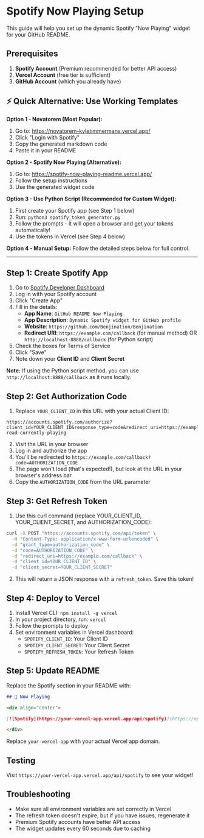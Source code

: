 # Spotify Now Playing Setup

This guide will help you set up the dynamic Spotify "Now Playing" widget for your GitHub README.

## Prerequisites

1. **Spotify Account** (Premium recommended for better API access)
2. **Vercel Account** (free tier is sufficient)
3. **GitHub Account** (which you already have)

## ⚡ Quick Alternative: Use Working Templates

**Option 1 - Novatorem (Most Popular):**
1. Go to: https://novatorem-kyletimmermans.vercel.app/
2. Click "Login with Spotify"
3. Copy the generated markdown code
4. Paste it in your README

**Option 2 - Spotify Now Playing (Alternative):**
1. Go to: https://spotify-now-playing-readme.vercel.app/
2. Follow the setup instructions
3. Use the generated widget code

**Option 3 - Use Python Script (Recommended for Custom Widget):**
1. First create your Spotify app (see Step 1 below)
2. Run: `python3 spotify_token_generator.py`
3. Follow the prompts - it will open a browser and get your tokens automatically!
4. Use the tokens in Vercel (see Step 4 below)

**Option 4 - Manual Setup:**
Follow the detailed steps below for full control.

---

## Step 1: Create Spotify App

1. Go to [Spotify Developer Dashboard](https://developer.spotify.com/dashboard/)
2. Log in with your Spotify account
3. Click "Create App"
4. Fill in the details:
   - **App Name**: `GitHub README Now Playing`
   - **App Description**: `Dynamic Spotify widget for GitHub profile`
   - **Website**: `https://github.com/Benjination/Benjination`
   - **Redirect URI**: `https://example.com/callback` (for manual method) OR `http://localhost:8888/callback` (for Python script)
5. Check the boxes for Terms of Service
6. Click "Save"
7. Note down your **Client ID** and **Client Secret**

**Note:** If using the Python script method, you can use `http://localhost:8888/callback` as it runs locally.

## Step 2: Get Authorization Code

1. Replace `YOUR_CLIENT_ID` in this URL with your actual Client ID:
```
https://accounts.spotify.com/authorize?client_id=YOUR_CLIENT_ID&response_type=code&redirect_uri=https://example.com/callback&scope=user-read-currently-playing
```

2. Visit the URL in your browser
3. Log in and authorize the app
4. You'll be redirected to `https://example.com/callback?code=AUTHORIZATION_CODE`
5. The page won't load (that's expected!), but look at the URL in your browser's address bar
6. Copy the `AUTHORIZATION_CODE` from the URL parameter

## Step 3: Get Refresh Token

1. Use this curl command (replace YOUR_CLIENT_ID, YOUR_CLIENT_SECRET, and AUTHORIZATION_CODE):

```bash
curl -X POST "https://accounts.spotify.com/api/token" \
  -H "Content-Type: application/x-www-form-urlencoded" \
  -d "grant_type=authorization_code" \
  -d "code=AUTHORIZATION_CODE" \
  -d "redirect_uri=https://example.com/callback" \
  -d "client_id=YOUR_CLIENT_ID" \
  -d "client_secret=YOUR_CLIENT_SECRET"
```

2. This will return a JSON response with a `refresh_token`. Save this token!

## Step 4: Deploy to Vercel

1. Install Vercel CLI: `npm install -g vercel`
2. In your project directory, run: `vercel`
3. Follow the prompts to deploy
4. Set environment variables in Vercel dashboard:
   - `SPOTIFY_CLIENT_ID`: Your Client ID
   - `SPOTIFY_CLIENT_SECRET`: Your Client Secret  
   - `SPOTIFY_REFRESH_TOKEN`: Your Refresh Token

## Step 5: Update README

Replace the Spotify section in your README with:

```markdown
## 🎵 Now Playing

<div align="center">

[![Spotify](https://your-vercel-app.vercel.app/api/spotify)](https://open.spotify.com/user/BennyThePooh)

</div>
```

Replace `your-vercel-app` with your actual Vercel app domain.

## Testing

Visit `https://your-vercel-app.vercel.app/api/spotify` to see your widget!

## Troubleshooting

- Make sure all environment variables are set correctly in Vercel
- The refresh token doesn't expire, but if you have issues, regenerate it
- Premium Spotify accounts have better API access
- The widget updates every 60 seconds due to caching
